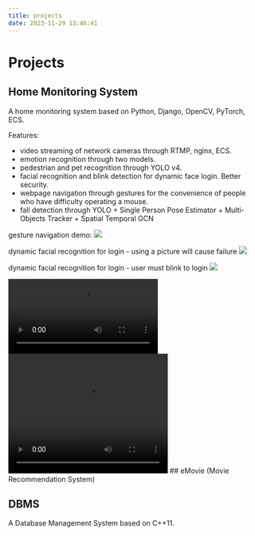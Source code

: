 ```yaml
---
title: projects
date: 2023-11-29 13:46:41
---
```


# Projects

## Home Monitoring System

A home monitoring system based on Python, Django, OpenCV, PyTorch, ECS.

Features:
- video streaming of network cameras through RTMP, nginx, ECS.
- emotion recognition through two models.
- pedestrian and pet recognition through YOLO v4.
- facial recognition and blink detection for dynamic face login. Better security.
- webpage navigation through gestures for the convenience of people who have difficulty operating a mouse.
- fall detection through YOLO + Single Person Pose Estimator + Multi-Objects Tracker + Spatial Temporal GCN

gesture navigation demo:
![](/source/resources/gesture_navigation.gif)

dynamic facial recognition for login - using a picture will cause failure
![](/source/resources/dynamic_login_failure.gif)

dynamic facial recognition for login - user must blink to login
![](/source/resources/dynamic_login_success.gif)

<video controls>
      <source src="/source/resources/11.mp4" type="video/mp4">
</video>
<video width="320" height="240" controls>
  <source src="/source/resources/11.mp4" type="video/mp4">
  您的浏览器不支持视频播放。
</video>
## eMovie (Movie Recommendation System)


## DBMS

A Database Management System based on C++11.
